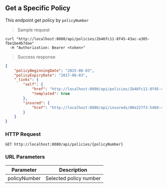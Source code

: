 ## Get a Specific Policy

This endpoint get policy by <code>policyNumber</code>

> Sample request

```shell
curl "http://localhost:8080/api/policies/2b46fc11-8f45-43ac-a305-fbe1be4b7dae"
  -H "Authorization: Bearer <token>"
```

> Success response

```json
{
    "policyBeginningDate": "2015-06-03",
    "policyExpiryDate": "2017-06-03",
    "_links": {
        "self": {
            "href": "http://localhost:8080/api/policies/2b46fc11-8f45-43ac-a305-fbe1be4b7dae{?projection}",
            "templated": true
        },
        "insured": {
            "href": "http://localhost:8080/api/insureds/00e227f3-5469-4e3d-ad7a-4c79833358e4"
        }
    }
}
```

### HTTP Request

`GET http://localhost:8080/api/policies/{policyNumber}`

### URL Parameters

Parameter | Description
--------- | -----------
policyNumber | Selected policy number